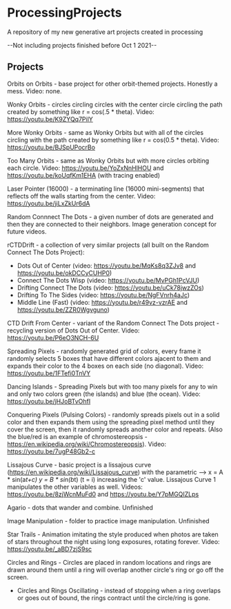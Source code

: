 # ProcessingProjects
A repository of my new generative art projects created in processing

--Not including projects finished before Oct 1 2021--

## Projects

Orbits on Orbits - base project for other orbit-themed projects. Honestly a mess. Video: none. 

Wonky Orbits - circles circling circles with the center circle circling the path created by something like r = cos(.5 * theta). Video: https://youtu.be/K9ZYQq7PilY

More Wonky Orbits - same as Wonky Orbits but with all of the circles circling with the path created by something like r = cos(0.5 * theta). Video: https://youtu.be/BJSpUPocrBo 

Too Many Orbits - same as Wonky Orbits but with more circles orbiting each circle. Video: https://youtu.be/YoZxNnHlHOU and https://youtu.be/koUqfKm1EHA (with tracing enabled)

Laser Pointer (16000) - a terminating line (16000 mini-segments) that reflects off the walls starting from the center. Video: https://youtu.be/jiLxZkUr6dA

Random Connnect The Dots - a given number of dots are generated and then they are connected to their neighbors. Image generation concept for future videos.

rCTDDrift - a collection of very similar projects (all built on the Random Connect The Dots Project): 
* Dots Out of Center (video: https://youtu.be/MqKs8q3ZJv8 and https://youtu.be/okDCCyCUHP0)
* Connect The Dots Wisp (video: https://youtu.be/MvPGh1PcVJU)
* Drifting Connect The Dots (video: https://youtu.be/uCk78jwzZOs)
* Drifting To The Sides (video: https://youtu.be/NgFVnrh4aJc)
* Middle Line (Fast) (video: https://youtu.be/r49vz-vzrAE and https://youtu.be/ZZR0Wgvguno)

CTD Drift From Center - variant of the Random Connect The Dots project - recycling version of Dots Out of Center. Video: https://youtu.be/P6eO3NCH-6U

Spreading Pixels - randomly generated grid of colors, every frame it randomly selects 5 boxes that have different colors ajacent to them and expands their color to the 4 boxes on each side (no diagonal). Video: https://youtu.be/1FTefi0TnVY 

Dancing Islands - Spreading Pixels but with too many pixels for any to win and only two colors green (the islands) and blue (the ocean). Video: https://youtu.be/jHJoBTvOhfI

Conquering Pixels (Pulsing Colors) - randomly spreads pixels out in a solid color and then expands them using the spreading pixel method until they cover the screen, then it randomly spreads another color and repeats. (Also the blue/red is an example of chromostereopsis - https://en.wikipedia.org/wiki/Chromostereopsis). Video: https://youtu.be/7ugP48Gb2-c

Lissajous Curve - basic project is a lissajous curve (https://en.wikipedia.org/wiki/Lissajous_curve) with the parametric --> x = A * sin(a*t+c) y = B * sin(b*t) (t = i) increasing the 'c' value. Lissajous Curve 1 manipulates the other variables as well. Videos: https://youtu.be/8zjWcnMuFd0 and https://youtu.be/Y7pMGQIZLps

Agario - dots that wander and combine. Unfinished

Image Manipulation - folder to practice image manipulation. Unfinished

Star Trails - Animation imitating the style produced when photos are taken of stars throughout the night using long exposures, rotating forever. Video: https://youtu.be/_aBD7zjS9sc 

Circles and Rings - Circles are placed in random locations and rings are drawn around them until a ring will overlap another circle's ring or go off the screen. 
* Circles and Rings Oscillating - instead of stopping when a ring overlaps or goes out of bound, the rings contract until the circle/ring is gone.
